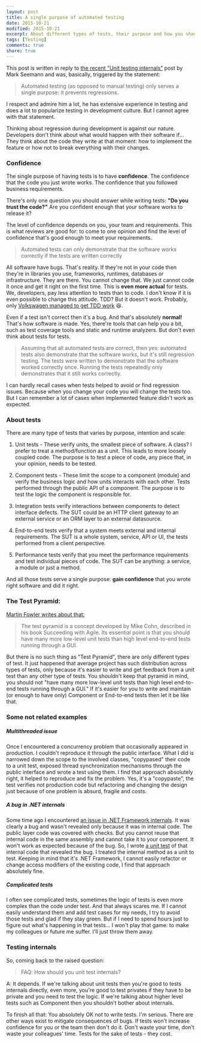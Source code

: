```yaml
---
layout: post
title: A single purpose of automated testing
date: 2015-10-21
modified: 2015-10-21
excerpt: About different types of tests, their purpose and how you should test internals.
tags: [Testing]
comments: true
share: true
---
```



This post is written in reply to [the recent "Unit testing internals"][mark-seemann-post] post by Mark Seemann and was, basically, triggered by the statement:

>Automated testing (as opposed to manual testing) only serves a single purpose: it prevents regressions.

I respect and admire him a lot, he has extensive experience in testing and does a lot to popularize testing in development culture.
But I cannot agree with that statement.

Thinking about regression during development is against our nature. Developers don't think about what would happen with their software if... They think about the code they write at that moment: how to implement the feature or how not to break everything with their changes.

### Confidence

The single purpose of having tests is to have **confidence**. The confidence that the code you just wrote works. The confidence that you followed business requirements.

There's only one question you should answer while writing tests: **"Do you trust the code?"** Are you confident enough that your software works to release it?

The level of confidence depends on you, your team and requirements. This is what reviews are good for: to come to one opinion and find the level of confidence that's good enough to meet your requirements.

>Automated tests can only demonstrate that the software works correctly if the tests are written correctly

All software have bugs. That's reality. If they're not in your code then they're in libraries you use, frameworks, runtimes, databases or infrastructure. They are there. You cannot change that. We just cannot code it once and get it right on the first time. This is **even more actual** for tests. We, developers, pay less attention to tests than to code. I don't know if it is even possible to change this attitude. TDD? But it doesn't work. Probably, only [Volkswagen managed to get TDD work][tdd-volkswagen] :laughing:.

Even if a test isn't correct then it's a bug. And that's absolutely **normal!** That's how software is made. Yes, there're tools that can help you a bit, such as test coverage tools and static and runtime analyzers. But don't even think about tests for tests.

>Assuming that all automated tests are correct, then yes: automated tests also demonstrate that the software works, but it's still regression testing. The tests were written to demonstrate that the software worked correctly once. Running the tests repeatedly only demonstrates that it still works correctly.

I can hardly recall cases when tests helped to avoid or find regression issues. Because when you change your code you will change the tests too. But I can remember a lot of cases when implemented feature didn't work as expected.

### About tests

There are many type of tests that varies by purpose, intention and scale:

1. Unit tests - These verify units, the smallest piece of software. A class? I prefer to treat a method/function as a unit. This leads to more loosely coupled code. The purpose is to test a piece of code, any piece that, in your opinion, needs to be tested.

2. Component tests - These limit the scope to a component (module) and verify the business logic and how units interacts with each other. Tests performed through the public API of a component. The purpose is to test the logic the component is responsible for.

3. Integration tests verify interactions between components to detect interface defects. The SUT could be an HTTP client gateway to an external service or an ORM layer to an external datasource.

4. End-to-end tests verify that a system meets external and internal requirements. The SUT is a whole system, service, API or UI, the tests performed from a client perspective.

6. Performance tests verify that you meet the performance requirements and test individual pieces of code. The SUT can be anything: a service, a module or just a method.

And all those tests serve a single purpose: **gain confidence** that you wrote right software and did it right.

### The Test Pyramid:

[Martin Fowler writes about that:][martin-fowler-test-pyramid]
>The test pyramid is a concept developed by Mike Cohn, described in his book Succeeding with Agile. Its essential point is that you should have many more low-level unit tests than high level end-to-end tests running through a GUI.

But there is no such thing as "Test Pyramid", there are only different types of test. It just happened that average project has such distribution across types of tests, only because it's easier to write and get feedback from a unit test than any other type of tests. You shouldn't keep that pyramid in mind, you should not "have many more low-level unit tests than high level end-to-end tests running through a GUI." If it's easier for you to write and maintain (or enough to have only) Component or End-to-end tests then let it be like that.

### Some not related examples

##### Multithreaded issue
Once I encountered a concurrency problem that occasionally appeared in production. I couldn't reproduce it through the public interface. What I did is narrowed down the scope to the involved classes, "copypased" their code to a unit test, exposed thread synchronization mechanisms through the public interface and wrote a test using them. I find that approach absolutely right, it helped to reproduce and fix the problem. Yes, it's a "copypaste", the test verifies not production code but refactoring and changing the design just because of one problem is absurd, fragile and costs.

##### A bug in .NET internals
Some time ago I encountered [an issue in .NET Framework internals][corefx-issue]. It was clearly a bug and wasn't revealed only because it was in internal code. The public layer code was covered with checks. But you cannot reuse that internal code in the same assembly and cannot take it to your component. It won't work as expected because of the bug. So, I wrote [a unit test][corefx-test] of that internal code that revealed the bug. I treated the internal method as a unit to test. Keeping in mind that it's .NET Framework, I cannot easily refactor or change access modifiers of the existing code, I find that approach absolutely fine.

##### Complicated tests
I often see complicated tests, sometimes the logic of tests is even more complex than the code under test. And that always scares me. If I cannot easily understand them and add test cases for my needs, I try to avoid those tests and glad if they stay green. But if I need to spend hours just to figure out what's happening in that tests... I won't play that game: to make my colleagues or future me suffer. I'll just throw them away.

### Testing internals

So, coming back to the raised question:
> FAQ: How should you unit test internals?

A: It depends. If we're talking about unit tests then you're good to tests internals directly, even more, you're good to test privates if they have to be private and you need to test the logic. If we're talking about higher level tests such as Component then you shouldn't bother about internals.

To finish all that:
You absolutely OK not to write tests. I'm serious. There are other ways exist to mitigate consequences of bugs. If tests won't increase confidence for you or the team then don't do it. Don't waste your time, don't waste your colleagues' time. Tests for the sake of tests - they cost.



  [mark-seemann-post]: http://blog.ploeh.dk/2015/09/22/unit-testing-internals/
  [tdd-volkswagen]: https://en.wikipedia.org/wiki/Volkswagen_emissions_scandal
  [martin-fowler-test-pyramid]: http://martinfowler.com/bliki/TestPyramid.html
  [corefx-issue]: https://github.com/dotnet/corefx/issues/54
  [corefx-test]: https://github.com/dotnet/corefx/pull/1516
